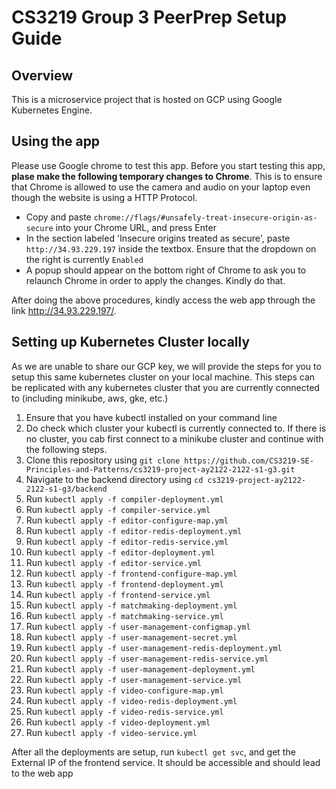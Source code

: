 # CS3219 Group 3 PeerPrep Setup Guide

## Overview
This is a microservice project that is hosted on GCP using Google Kubernetes Engine.

## Using the app
Please use Google chrome to test this app. Before you start testing this app, **plase make the following temporary changes to Chrome**. This is to ensure that Chrome is allowed to use the camera and audio on your laptop even though the website is using a HTTP Protocol.

- Copy and paste `chrome://flags/#unsafely-treat-insecure-origin-as-secure` into your Chrome URL, and press Enter
- In the section labeled 'Insecure origins treated as secure', paste `http://34.93.229.197` inside the textbox. Ensure that the dropdown on the right is currently `Enabled`
- A popup should appear on the bottom right of Chrome to ask you to relaunch Chrome in order to apply the changes. Kindly do that.

After doing the above procedures, kindly access the web app through the link http://34.93.229.197/.

## Setting up Kubernetes Cluster locally
As we are unable to share our GCP key, we will provide the steps for you to setup this same kubernetes cluster on your local machine. This steps can be replicated with any kubernetes cluster that you are currently connected to (including minikube, aws, gke, etc.)

1. Ensure that you have kubectl installed on your command line
2. Do check which cluster your kubectl is currently connected to. If there is no cluster, you cab first connect to a minikube cluster and continue with the following steps.
3. Clone this repository using `git clone https://github.com/CS3219-SE-Principles-and-Patterns/cs3219-project-ay2122-2122-s1-g3.git`
4. Navigate to the backend directory using `cd cs3219-project-ay2122-2122-s1-g3/backend`
5. Run `kubectl apply -f compiler-deployment.yml`
6. Run `kubectl apply -f compiler-service.yml`
7. Run `kubectl apply -f editor-configure-map.yml`
8. Run `kubectl apply -f editor-redis-deployment.yml`
9. Run `kubectl apply -f editor-redis-service.yml`
10. Run `kubectl apply -f editor-deployment.yml`
11. Run `kubectl apply -f editor-service.yml`
12. Run `kubectl apply -f frontend-configure-map.yml`
13. Run `kubectl apply -f frontend-deployment.yml`
14. Run `kubectl apply -f frontend-service.yml`
15. Run `kubectl apply -f matchmaking-deployment.yml`
16. Run `kubectl apply -f matchmaking-service.yml`
17. Run `kubectl apply -f user-management-configmap.yml`
18. Run `kubectl apply -f user-management-secret.yml`
19. Run `kubectl apply -f user-management-redis-deployment.yml`
20. Run `kubectl apply -f user-management-redis-service.yml`
21. Run `kubectl apply -f user-management-deployment.yml`
22. Run `kubectl apply -f user-management-service.yml`
23. Run `kubectl apply -f video-configure-map.yml`
24. Run `kubectl apply -f video-redis-deployment.yml`
25. Run `kubectl apply -f video-redis-service.yml`
26. Run `kubectl apply -f video-deployment.yml`
27. Run `kubectl apply -f video-service.yml`


After all the deployments are setup, run `kubectl get svc`, and get the External IP of the frontend service. It should be accessible and should lead to the web app